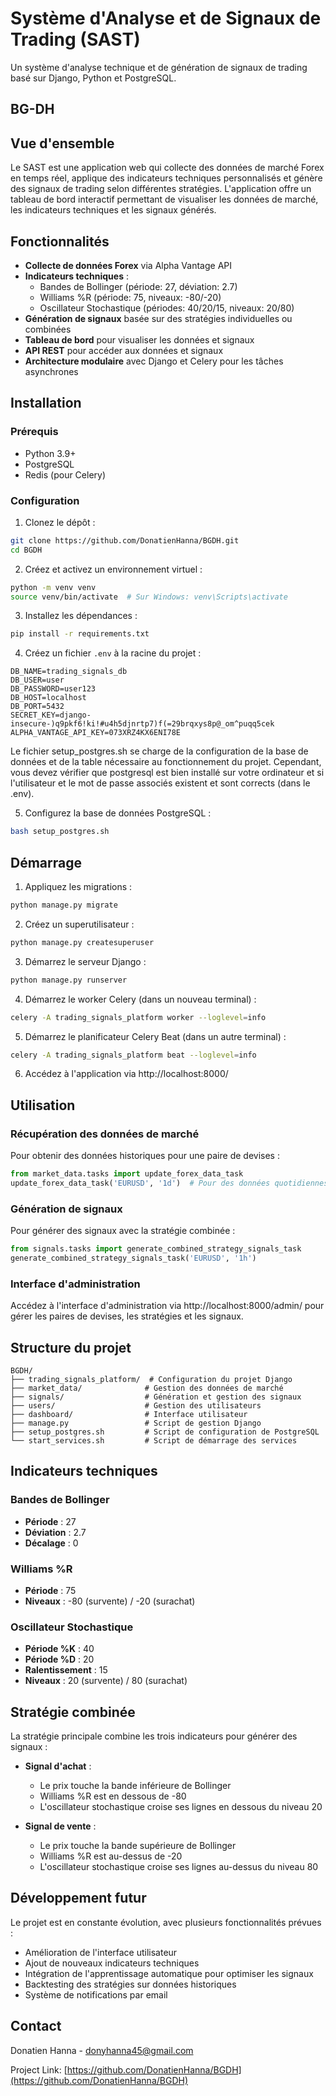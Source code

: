 # Système d'Analyse et de Signaux de Trading (SAST)

Un système d'analyse technique et de génération de signaux de trading basé sur Django, Python et PostgreSQL.

## BG-DH

<!-- ton message -->

## Vue d'ensemble

Le SAST est une application web qui collecte des données de marché Forex en temps réel, applique des indicateurs techniques personnalisés et génère des signaux de trading selon différentes stratégies. L'application offre un tableau de bord interactif permettant de visualiser les données de marché, les indicateurs techniques et les signaux générés.

<!-- Photo à mettre si t'en as -->

## Fonctionnalités

- **Collecte de données Forex** via Alpha Vantage API
- **Indicateurs techniques** :
  - Bandes de Bollinger (période: 27, déviation: 2.7)
  - Williams %R (période: 75, niveaux: -80/-20)
  - Oscillateur Stochastique (périodes: 40/20/15, niveaux: 20/80)
- **Génération de signaux** basée sur des stratégies individuelles ou combinées
- **Tableau de bord** pour visualiser les données et signaux
- **API REST** pour accéder aux données et signaux
- **Architecture modulaire** avec Django et Celery pour les tâches asynchrones

## Installation

### Prérequis

- Python 3.9+
- PostgreSQL
- Redis (pour Celery)

### Configuration

1. Clonez le dépôt :
```bash
git clone https://github.com/DonatienHanna/BGDH.git
cd BGDH
```

2. Créez et activez un environnement virtuel :
```bash
python -m venv venv
source venv/bin/activate  # Sur Windows: venv\Scripts\activate
```

3. Installez les dépendances :
```bash
pip install -r requirements.txt
```

4. Créez un fichier `.env` à la racine du projet :
```
DB_NAME=trading_signals_db
DB_USER=user
DB_PASSWORD=user123
DB_HOST=localhost
DB_PORT=5432
SECRET_KEY=django-insecure-)q9pkf6!ki!#u4h5djnrtp7)f(=29brqxys8p@_om^puqq5cek
ALPHA_VANTAGE_API_KEY=073XRZ4KX6ENI78E
```

Le fichier setup_postgres.sh se charge de la configuration de la base de données et de la table nécessaire au fonctionnement du projet.
Cependant, vous devez vérifier que postgresql est bien installé sur votre ordinateur et si l'utilisateur et le mot de passe associés existent et sont corrects (dans le .env).

5. Configurez la base de données PostgreSQL :
```bash
bash setup_postgres.sh
```

## Démarrage

1. Appliquez les migrations :
```bash
python manage.py migrate
```

2. Créez un superutilisateur :
```bash
python manage.py createsuperuser
```

3. Démarrez le serveur Django :
```bash
python manage.py runserver
```

4. Démarrez le worker Celery (dans un nouveau terminal) :
```bash
celery -A trading_signals_platform worker --loglevel=info
```

5. Démarrez le planificateur Celery Beat (dans un autre terminal) :
```bash
celery -A trading_signals_platform beat --loglevel=info
```

6. Accédez à l'application via http://localhost:8000/

## Utilisation

### Récupération des données de marché

Pour obtenir des données historiques pour une paire de devises :

```python
from market_data.tasks import update_forex_data_task
update_forex_data_task('EURUSD', '1d')  # Pour des données quotidiennes
```

### Génération de signaux

Pour générer des signaux avec la stratégie combinée :

```python
from signals.tasks import generate_combined_strategy_signals_task
generate_combined_strategy_signals_task('EURUSD', '1h')
```

### Interface d'administration

Accédez à l'interface d'administration via http://localhost:8000/admin/ pour gérer les paires de devises, les stratégies et les signaux.

## Structure du projet

```
BGDH/
├── trading_signals_platform/  # Configuration du projet Django
├── market_data/              # Gestion des données de marché
├── signals/                  # Génération et gestion des signaux
├── users/                    # Gestion des utilisateurs
├── dashboard/                # Interface utilisateur
├── manage.py                 # Script de gestion Django
├── setup_postgres.sh         # Script de configuration de PostgreSQL
└── start_services.sh         # Script de démarrage des services
```

## Indicateurs techniques

### Bandes de Bollinger
- **Période** : 27
- **Déviation** : 2.7
- **Décalage** : 0

### Williams %R
- **Période** : 75
- **Niveaux** : -80 (survente) / -20 (surachat)

### Oscillateur Stochastique
- **Période %K** : 40
- **Période %D** : 20
- **Ralentissement** : 15
- **Niveaux** : 20 (survente) / 80 (surachat)

## Stratégie combinée

La stratégie principale combine les trois indicateurs pour générer des signaux :

- **Signal d'achat** : 
  - Le prix touche la bande inférieure de Bollinger
  - Williams %R est en dessous de -80
  - L'oscillateur stochastique croise ses lignes en dessous du niveau 20

- **Signal de vente** : 
  - Le prix touche la bande supérieure de Bollinger
  - Williams %R est au-dessus de -20
  - L'oscillateur stochastique croise ses lignes au-dessus du niveau 80

## Développement futur

Le projet est en constante évolution, avec plusieurs fonctionnalités prévues :
- Amélioration de l'interface utilisateur
- Ajout de nouveaux indicateurs techniques
- Intégration de l'apprentissage automatique pour optimiser les signaux
- Backtesting des stratégies sur données historiques
- Système de notifications par email

## Contact

Donatien Hanna - [donyhanna45@gmail.com](mailto:donyhanna45@gmail.com)

Project Link: [https://github.com/DonatienHanna/BGDH](https://github.com/DonatienHanna/BGDH)
